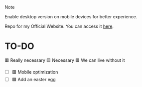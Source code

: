 > [!NOTE]
> Enable desktop version on mobile devices for better experience.

Repo for my Official Website. You can access it [here](https://sobakintech.sytes.net).

# TO-DO
🟥 Really necessary 🟨 Necessary 🟩 We can live without it

- [ ] 🟥 Mobile optimization
- [ ] 🟩 Add an easter egg
